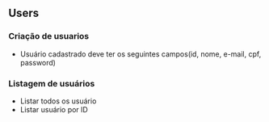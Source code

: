 ## Users

### Criação de usuarios

- Usuário cadastrado deve ter os seguintes campos(id, nome, e-mail, cpf, password)

### Listagem de usuários

- Listar todos os usuário
- Listar usuário por ID